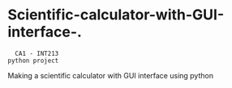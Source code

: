 # Scientific-calculator-with-GUI-interface-.
      CA1 - INT213 
    python project
Making a scientific calculator with GUI interface using python
